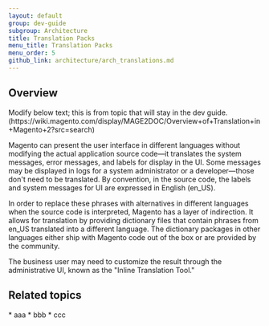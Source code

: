 ```yaml
---
layout: default
group: dev-guide
subgroup: Architecture
title: Translation Packs
menu_title: Translation Packs
menu_order: 5
github_link: architecture/arch_translations.md
---
```


<h2 id="m2arch-translations-overview"> Overview</h2>
Modify below text; this is from topic that will stay in the dev guide. (https://wiki.magento.com/display/MAGE2DOC/Overview+of+Translation+in+Magento+2?src=search)


Magento can present the user interface in different languages without modifying the actual application source code—it translates the system messages, error messages, and labels for display in the UI. Some messages may be displayed in logs for a system administrator or a developer—those don't need to be translated. By convention, in the source code, the labels and system messages for UI are expressed in English (en_US).

In order to replace these phrases with alternatives in different languages when the source code is interpreted, Magento has a layer of indirection. It allows for translation by providing dictionary files that contain phrases from en_US translated into a different language. The dictionary packages in other languages either ship with Magento code out of the box or are provided by the community.

The business user may need to customize the result through the administrative UI, known as the "Inline Translation Tool."

<h2 id="m2arch-related">Related topics</h2>
* aaa
* bbb
* ccc

